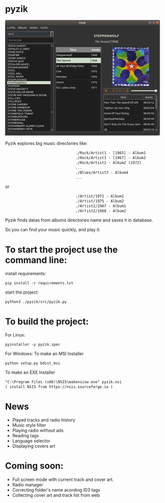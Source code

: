# pyzik

<img src="https://raw.githubusercontent.com/myrrkel/pyzik/master/screenshot.png" alt="pyzik" />

Pyzik explores big music directories like:

                                    ./Rock/Artist1 - [1965] - Album1
                                    ./Rock/Artist1 - [1967] - Album2
                                    ./Rock/Artist2 - Album2 (1972)
                                    ...
                                    ./Blues/Artist3 - Album4
                                    ...

or

                                    ./Artist/1972 - Album1
                                    ./Artist/1975 - Album2
                                    ./Artist2/1967 - Album1
                                    ./Artist2/1968 - Album2




Pyzik finds datas from albums directories name and saves it in database. 

So you can find your music quickly, and play it.


# To start the project use the command line: 

install requirements:

    pip install -r requirements.txt

start the project:

    python3 ./pyzik/src/pyzik.py


# To build the project: 

For Linux:

    pyinstaller -y pyzik.spec

For Windows:
To make an MSI Installer

    python setup.py bdist_msi

To make an EXE Installer

    "C:\Program Files (x86)\NSIS\makensisw.exe" pyzik.nsi
    ( install NSIS from https://nsis.sourceforge.io )


# News
+ Played tracks and radio history
+ Music style filter
+ Playing radio without ads
+ Reading tags
+ Language selector
+ Displaying covers art


# Coming soon:
+ Full screen mode with current track and cover art.
+ Radio manager
+ Correcting folder's name acording ID3 tags
+ Collecting cover art and track list from web




